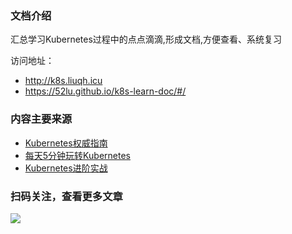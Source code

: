 ### 文档介绍

汇总学习Kubernetes过程中的点点滴滴,形成文档,方便查看、系统复习

访问地址：
- http://k8s.liuqh.icu
- https://52lu.github.io/k8s-learn-doc/#/


### 内容主要来源

- [Kubernetes权威指南](https://book.douban.com/subject/33444476/)
- [每天5分钟玩转Kubernetes](https://book.douban.com/subject/30186113/)
- [Kubernetes进阶实战](https://book.douban.com/subject/30435129/)



### 扫码关注，查看更多文章
![](https://52lu.github.io/k8s-learn-doc/public/wxcode.png)
